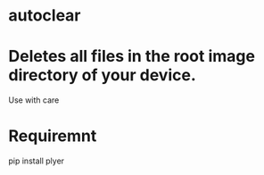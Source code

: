 # autoclear

# Deletes all files in the root image directory of your device.

Use with care

# Requiremnt
pip install plyer
